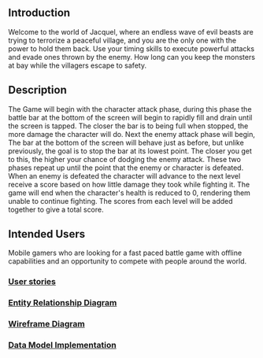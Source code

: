 ## Introduction
Welcome to the world of Jacquel, where an endless wave of evil beasts are 
trying to terrorize a peaceful village, and you are the only one with the
power to hold them back. Use your timing skills to execute powerful attacks
and evade ones thrown by the enemy. How long can you keep the monsters at
bay while the villagers escape to safety. 

## Description
The Game will begin with the character attack phase, during this phase the battle
bar at the bottom of the screen will begin to rapidly fill and drain until
the screen is tapped. The closer the bar is to being full when stopped, the
more damage the character will do. Next the enemy attack phase will begin,
The bar at the bottom of the screen will behave just as before, but unlike
previously, the goal is to stop the bar at its lowest point. The closer you
get to this, the higher your chance of dodging the enemy attack. These two 
phases repeat up until the point that the enemy or character is defeated. When an
enemy is defeated the character will advance to the next level receive a score 
based on how little damage they took while fighting it. The game will end when
the character's health is reduced to 0, rendering them unable to continue fighting.
The scores from each level will be added together to give a total score. 

## Intended Users

Mobile gamers who are looking for a fast paced battle game with offline
capabilities and an opportunity to compete with people around the world.

### [User stories](docs/user-stories.md)  

### [Entity Relationship Diagram](docs/erd.md)  

### [Wireframe Diagram](docs/wireframe.md)

### [Data Model Implementation](docs/)
